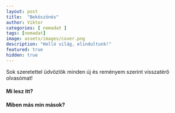 ```yaml
---
layout: post
title:  "Beköszönés"
author: Viktor
categories: [ nemadat ]
tags: [nemadat]
image: assets/images/cover.png
description: "Helló világ, elindultunk!"
featured: true
hidden: true
---
```


Sok szeretettel üdvözlök minden új és reményem szerint visszatérő olvasómat!

#### Mi lesz itt?

#### Miben más min mások?

